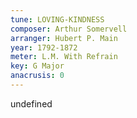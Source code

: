 ```yaml
---
tune: LOVING-KINDNESS
composer: Arthur Somervell
arranger: Hubert P. Main
year: 1792-1872
meter: L.M. With Refrain
key: G Major
anacrusis: 0
---
```

undefined